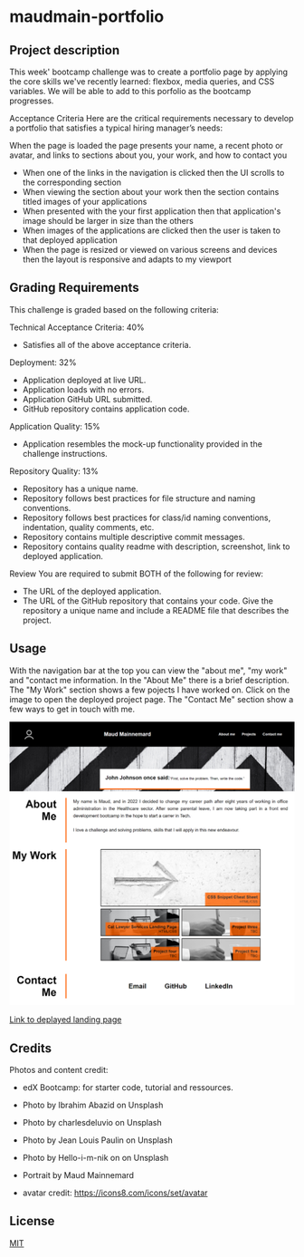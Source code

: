 # maudmain-portfolio

## Project description
This week' bootcamp challenge was to create a portfolio page by applying the core skills we've recently learned: flexbox, media queries, and CSS variables. We will be able to add to this porfolio as the bootcamp progresses.

Acceptance Criteria
Here are the critical requirements necessary to develop a portfolio that satisfies a typical hiring manager’s needs:

When the page is loaded the page presents your name, a recent photo or avatar, and links to sections about you, your work, and how to contact you
- When one of the links in the navigation is clicked then the UI scrolls to the corresponding section
- When viewing the section about your work then the section contains titled images of your applications
- When presented with the your first application then that application's image should be larger in size than the others
- When images of the applications are clicked then the user is taken to that deployed application
- When the page is resized or viewed on various screens and devices then the layout is responsive and adapts to my viewport

## Grading Requirements
This challenge is graded based on the following criteria:

Technical Acceptance Criteria: 40%
- Satisfies all of the above acceptance criteria.

Deployment: 32%
- Application deployed at live URL.
- Application loads with no errors.
- Application GitHub URL submitted.
- GitHub repository contains application code.

Application Quality: 15%
- Application resembles the mock-up functionality provided in the challenge instructions.


Repository Quality: 13%
- Repository has a unique name.
- Repository follows best practices for file structure and naming conventions.
- Repository follows best practices for class/id naming conventions, indentation, quality comments, etc.
- Repository contains multiple descriptive commit messages.
- Repository contains quality readme with description, screenshot, link to deployed application.

Review
You are required to submit BOTH of the following for review:
- The URL of the deployed application.
- The URL of the GitHub repository that contains your code. Give the repository a unique name and include a README file that describes the project.

## Usage
With the navigation bar at the top you can view the "about me", "my work" and "contact me information.
In the "About Me" there is a brief description.
The "My Work" section shows a few pojects I have worked on. Click on the image to open the deployed project page.
The "Contact Me" section show a few ways to get in touch with me.

![Deployed Page Screenshot](./assets/images/Screenshot%20-%20Maud%20Mainnemard%20Portfolio%20-.png)

[Link to deplayed landing page](https://maudmain.github.io/maudmain-portfolio/)


## Credits

Photos and content credit:

- edX Bootcamp: for starter code, tutorial and ressources.

- Photo by Ibrahim Abazid on Unsplash
- Photo by charlesdeluvio on Unsplash
- Photo by Jean Louis Paulin on Unsplash
- Photo by Hello-i-m-nik on on Unsplash
- Portrait by Maud Mainnemard

- avatar credit: https://icons8.com/icons/set/avatar

## License

[MIT](https://choosealicense.com/licenses/mit/)

